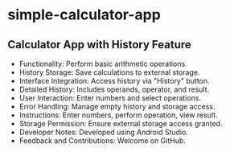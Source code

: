 # simple-calculator-app

## Calculator App with History Feature

- Functionality: Perform basic arithmetic operations.
- History Storage: Save calculations to external storage.
- Interface Integration: Access history via "History" button.
- Detailed History: Includes operands, operator, and result.
- User Interaction: Enter numbers and select operations.
- Error Handling: Manage empty history and storage access.
- Instructions: Enter numbers, perform operation, view result.
- Storage Permission: Ensure external storage access granted.
- Developer Notes: Developed using Android Studio.
- Feedback and Contributions: Welcome on GitHub.
